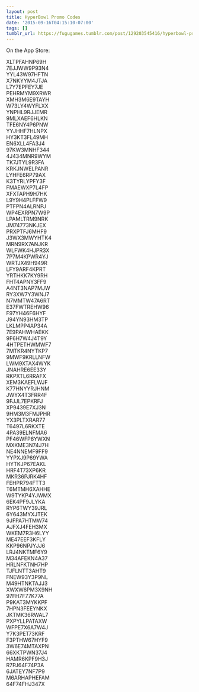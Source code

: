 ```yaml
---
layout: post
title: HyperBowl Promo Codes
date: '2015-09-16T04:15:10-07:00'
tags: []
tumblr_url: https://fugugames.tumblr.com/post/129203545416/hyperbowl-promo-codes
---
```

On the App Store:

XLTPFAHNP69H  
7EJJWW9P93N4  
YYL43W97HFTN  
X7NKYYM4JTJA  
L7Y7EPFEY7JE  
PEHRMYM9XRWR  
XMH3M6E9TAYH  
W73LY4WYFLXX  
YNPHL9RJJEMR  
9MLXAEF6HLKN  
TFE6NY4P6PNW  
YYJHHF7HLNPX  
HY3KT3FL49MH  
EN6XLL4FA3J4  
97KW3MNHF344  
4J434MNR9WYM  
TK7JTYL9R3FA  
KRKJNWELPANR  
LYHFE6RP79AX  
K3TYRLYPFY3F  
FMAEWXP7L4FP  
XFXTAPH9H7HK  
L9Y9H4PLFFW9  
PTFPN4ALRNPJ  
WP4EXRPN7W9P  
LPAMLTRM9NRK  
JM74773NKJEX  
PRXPTFJ6MHF9  
J3WX3MWYHTK4  
MRN9RX7ANJKR  
WLFWK4HJPR3X  
7P7M4KPWR4YJ  
WRTJX49H949R  
LFY9ARF4KPRT  
YRTHKK7KY9RH  
FHT4APNY3FF9  
A4NT3NAP7MJW  
RY3XW7Y3WNJ7  
N7MMTW47A6RT  
E37FWTREHW96  
F97YH46F6HYF  
J94YN93HM3TP  
LKLMPP4AP34A  
7E9PAHWHAEKK  
9F6H7W4J4T9Y  
4HTPETHWMWF7  
7MTKR4NYTKP7  
9MWF9KRLLNFW  
LWM9XTAX4WYK  
JNAHRE6EE33Y  
RKPXTL6RRAFX  
XEM3KAEFLWJF  
K77HNYYRJHNM  
JWYX4T3FRR4F  
9FJJL7EPKRFJ  
XP9439E7XJ3N  
9HM3M3FMJPHR  
YX3PLTXRAR77  
T6497L6RKXTE  
4PA39ELNFMA6  
PF46WFP6YWXN  
MXKME3N74J7H  
NE4NNEMF9FF9  
YYPXJ9P69YWA  
HYTKJP67EAKL  
HRF4T73XP6KR  
MKR36PJRK4HF  
FEHPR794FTT3  
T6MTMH6XAHHE  
W9TYKP4YJWMX  
6EK4PF9JLYKA  
RYP6TWY39JRL  
6Y643MYXJTEK  
9JFPA7HTMW74  
AJFXJ4FEH3MX  
WKEM7R3H6LYY  
ME47EEF3KFLY  
KKP96NPJYJJ6  
LRJ4NKTMF6Y9  
M34AFEKN4A37  
HRLNFKTNH7HP  
TJFLNTT3AHT9  
FNEW93Y3P9NL  
M49HTNKTAJJ3  
XWXW6PM3X9NH  
97FH7F77K77A  
P9KAT3MYKKPF  
7HPN3FEEYNKX  
JKTMK36RWAL7  
PXPYLLPATAXW  
WFPE7X6A7W4J  
Y7K3PET73KRF  
F3PTHW67HYF9  
3W6E74MTAXPN  
66XKTPWN37J4  
HAMR6KPF9H3J  
R7PJ64F74P3A  
6JATEY7NF7P9  
M6ARHAPHEFAM  
64F74FHJ347X

